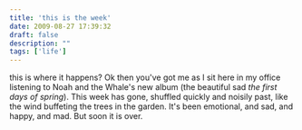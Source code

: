 ```yaml
---
title: 'this is the week'
date: 2009-08-27 17:39:32
draft: false
description: ""
tags: ['life']
---
```


this is where it happens? Ok then you've got me as I sit here in my office listening to Noah and the Whale's new album (the beautiful sad _the first days of spring_). This week has gone, shuffled quickly and noisily past, like the wind buffeting the trees in the garden. It's been emotional, and sad, and happy, and mad. But soon it is over.